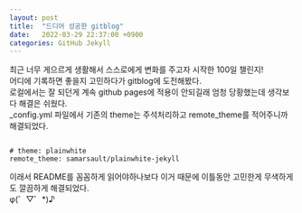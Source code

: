 ```yaml
---
layout: post
title:  "드디어 성공한 gitblog"
date:   2022-03-29 22:37:00 +0900
categories: GitHub Jekyll
---
```


최근 너무 게으르게 생활해서 스스로에게 변화를 주고자 시작한 100일 챌린지!  
어디에 기록하면 좋을지 고민하다가 gitblog에 도전해봤다.  
로컬에서는 잘 되던게 계속 github pages에 적용이 안되길래 엄청 당황했는데 생각보다 해결은 쉬웠다.  
_config.yml 파일에서 기존의 theme는 주석처리하고 remote_theme를 적어주니까 해결되었다.

```

# theme: plainwhite
remote_theme: samarsault/plainwhite-jekyll
```    
이래서 README를 꼼꼼하게 읽어야하나보다 이거 때문에 이틀동안 고민한게 무색하게도 깔끔하게 해결되었다.  
φ(゜▽゜*)♪
